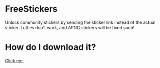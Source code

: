 # FreeStickers
Unlock community stickers by sending the sticker link instead of the actual sticker. Lotties don't work, and APNG stickers will be fixed soon!

# How do I download it?
[Click me.](https://discord-stickers.github.io/FreeStickers/download)